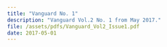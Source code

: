 ```yaml
---
title: "Vanguard No. 1"
description: "Vanguard Vol.2 No. 1 from May 2017."
file: /assets/pdfs/Vanguard_Vol2_Issue1.pdf
date: 2017-05-01
---
```

